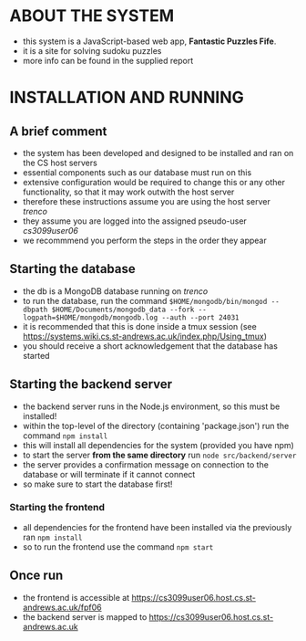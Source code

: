 # ABOUT THE SYSTEM
- this system is a JavaScript-based web app, **Fantastic Puzzles Fife**.
- it is a site for solving sudoku puzzles
- more info can be found in the supplied report

# INSTALLATION AND RUNNING

## A brief comment
- the system has been developed and designed to be installed and ran on the CS host servers
- essential components such as our database must run on this
- extensive configuration would be required to change this or any other functionality, so that it may work outwith the host server
- therefore these instructions assume you are using the host server *trenco*
- they assume you are logged into the assigned pseudo-user *cs3099user06* 
- we recommmend you perform the steps in the order they appear

## Starting the database
- the db is a MongoDB database running on *trenco*
- to run the database, run the command `$HOME/mongodb/bin/mongod --dbpath $HOME/Documents/mongodb_data --fork --logpath=$HOME/mongodb/mongodb.log --auth --port 24031` 
- it is recommended that this is done inside a tmux session (see https://systems.wiki.cs.st-andrews.ac.uk/index.php/Using_tmux)
- you should receive a short acknowledgement that the database has started

## Starting the backend server
- the backend server runs in the Node.js environment, so this must be installed!
- within the top-level of the directory (containing 'package.json') run the command `npm install`
- this will install all dependencies for the system (provided you have npm)
- to start the server **from the same directory** run `node src/backend/server`
- the server provides a confirmation message on connection to the database or will terminate if it cannot connect
- so make sure to start the database first!

### Starting the frontend
- all dependencies for the frontend have been installed via the previously ran `npm install`
- so to run the frontend use the command `npm start`

## Once run
- the frontend is accessible at https://cs3099user06.host.cs.st-andrews.ac.uk/fpf06
- the backend server is mapped to https://cs3099user06.host.cs.st-andrews.ac.uk